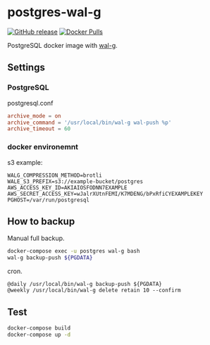 # postgres-wal-g

[![GitHub release](https://img.shields.io/github/release/zyun-i/postgres-wal-g.svg)][releases]
[![Docker Pulls](https://img.shields.io/docker/pulls/zyun1/postgres-wal-g.svg)][docker]

[releases]: https://github.com/zyun-i/postgres-wal-g/releases
[docker]: https://hub.docker.com/r/zyun1/postgres-wal-g/

PostgreSQL docker image with [wal-g](https://github.com/wal-g/wal-g).

## Settings

### PostgreSQL

postgresql.conf

```conf
archive_mode = on
archive_command = '/usr/local/bin/wal-g wal-push %p'
archive_timeout = 60
```

### docker environemnt

s3 example:

```env
WALG_COMPRESSION_METHOD=brotli
WALE_S3_PREFIX=s3://example-bucket/postgres
AWS_ACCESS_KEY_ID=AKIAIOSFODNN7EXAMPLE
AWS_SECRET_ACCESS_KEY=wJalrXUtnFEMI/K7MDENG/bPxRfiCYEXAMPLEKEY
PGHOST=/var/run/postgresql
```

## How to backup

Manual full backup.

```sh
docker-compose exec -u postgres wal-g bash
wal-g backup-push ${PGDATA}
```

cron.

```
@daily /usr/local/bin/wal-g backup-push ${PGDATA}
@weekly /usr/local/bin/wal-g delete retain 10 --confirm  
```

## Test

```sh
docker-compose build
docker-compose up -d
```
